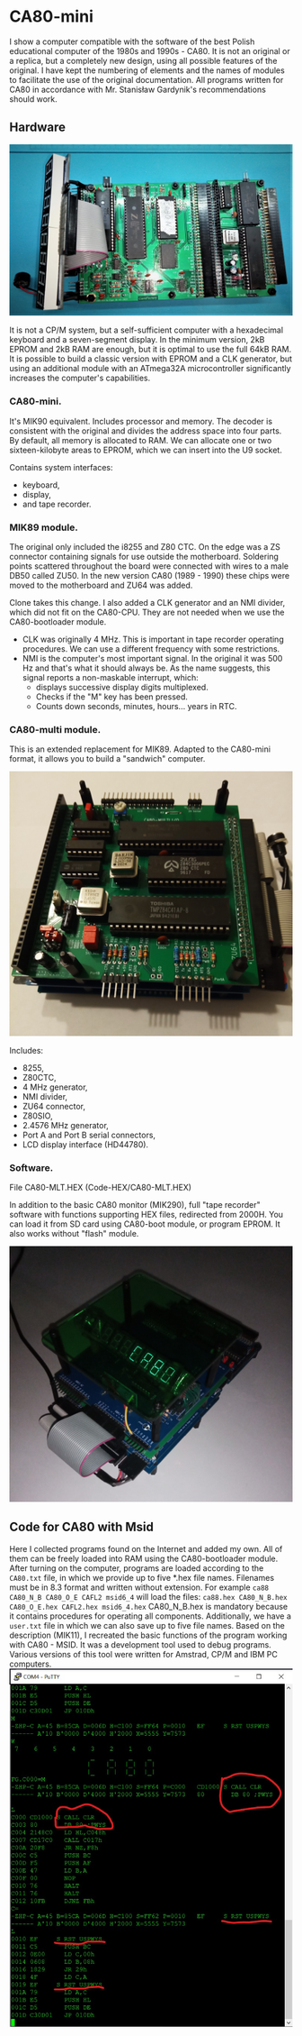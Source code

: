 # CA80-mini

I show a computer compatible with the software of the best Polish educational computer of the 1980s and 1990s - CA80. 
It is not an original or a replica, but a completely new design, using all possible features of the original. 
I have kept the numbering of elements and the names of modules to facilitate the use of the original documentation. 
All programs written for CA80 in accordance with Mr. Stanisław Gardynik's recommendations should work.


## Hardware

![Assembled modules](https://github.com/ZegarNotAvailable/CloneFactory/blob/main/CA80-mini/HW/Pics/KlonCA80-ready.jpg)

It is not a CP/M system, but a self-sufficient computer with a hexadecimal keyboard and a seven-segment display.
In the minimum version, 2kB EPROM and 2kB RAM are enough, but it is optimal to use the full 64kB RAM.
It is possible to build a classic version with EPROM and a CLK generator, but using an additional module with an ATmega32A microcontroller significantly increases the computer's capabilities.

### CA80-mini.

It's MIK90 equivalent. Includes processor and memory. The decoder is consistent with the original and divides the address space into four parts. 
By default, all memory is allocated to RAM. We can allocate one or two sixteen-kilobyte areas to EPROM, which we can insert into the U9 socket. 

Contains system interfaces: 
- keyboard,
- display,
- and tape recorder.

### MIK89 module.

The original only included the i8255 and Z80 CTC. On the edge was a ZS connector containing signals for use outside the motherboard. 
Soldering points scattered throughout the board were connected with wires to a male DB50 called ZU50.
In the new version CA80 (1989 - 1990) these chips were moved to the motherboard and ZU64 was added.

Clone takes this change. I also added a CLK generator and an NMI divider, which did not fit on the CA80-CPU.
They are not needed when we use the CA80-bootloader module.

- CLK was originally 4 MHz. This is important in tape recorder operating procedures. We can use a different frequency with some restrictions.
- NMI is the computer's most important signal. In the original it was 500 Hz and that's what it should always be.
  As the name suggests, this signal reports a non-maskable interrupt, which:
  - displays successive display digits multiplexed.
  - Checks if the "M" key has been pressed.
  - Counts down seconds, minutes, hours... years in RTC.
 
### CA80-multi module.

This is an extended replacement for MIK89. Adapted to the CA80-mini format, it allows you to build a "sandwich" computer.

![CA80-multi](https://github.com/ZegarNotAvailable/CloneFactory/blob/main/CA80-mini/HW/Pics/CA-MULTI-ASEMBLED.jpg)

Includes:
- 8255,
- Z80CTC,
- 4 MHz generator,
- NMI divider,
- ZU64 connector,
- Z80SIO,
- 2.4576 MHz generator,
- Port A and Port B serial connectors,
- LCD display interface (HD44780).

### Software.

File CA80-MLT.HEX (Code-HEX/CA80-MLT.HEX)

In addition to the basic CA80 monitor (MIK290), full "tape recorder" software with functions supporting HEX files, redirected from 2000H. 
You can load it from SD card using CA80-boot module, or program EPROM. It also works without "flash" module.

![CA80 big sandwich.](https://github.com/ZegarNotAvailable/CloneFactory/blob/main/CA80-mini/HW/Pics/Kanapka-big.jpg)

## Code for CA80 with Msid

Here I collected programs found on the Internet and added my own. All of them can be freely loaded into RAM using the CA80-bootloader module.
After turning on the computer, programs are loaded according to the `CA80.txt` file, in which we provide up to five *.hex file names.
Filenames must be in 8.3 format and written without extension.
For example `ca88 CA80_N_B CA80_O_E CAFL2 msid6_4` will load the files:
`ca88.hex CA80_N_B.hex CA80_O_E.hex CAFL2.hex msid6_4.hex`
CA80_N_B.hex is mandatory because it contains procedures for operating all components.
Additionally, we have a `user.txt` file in which we can also save up to five file names.
Based on the description (MIK11), I recreated the basic functions of the program working with CA80 - MSID. It was a development tool used to debug programs.
Various versions of this tool were written for Amstrad, CP/M and IBM PC computers.
![Poor MSID version.](https://github.com/ZegarNotAvailable/CloneFactory/blob/main/HardWare/Pictures/MSid-proced-sys.jpg)
